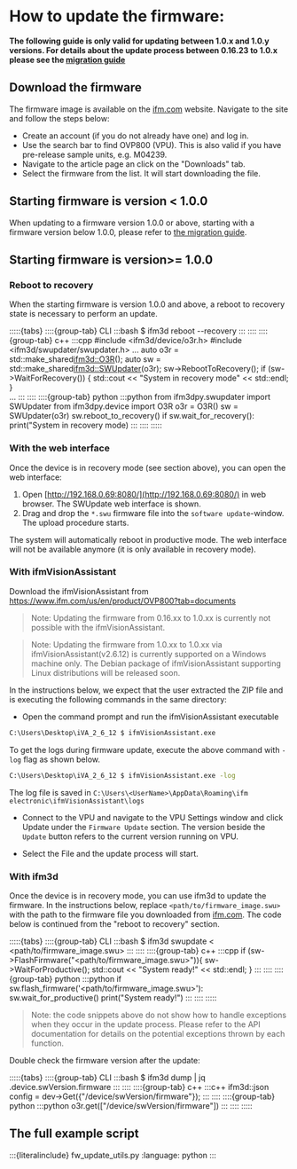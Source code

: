 # How to update the firmware:

**The following guide is only valid for updating between 1.0.x and 1.0.y versions. For details about the update process between 0.16.23 to 1.0.x please see the [migration guide](../Firmware/ReleaseNotes/FW_1.0.x/FW_1.0.x_migration_guide.md)**


## Download the firmware
The firmware image is available on the [ifm.com](https://www.ifm.com/) website. Navigate to the site and follow the steps below:
- Create an account (if you do not already have one) and log in.
- Use the search bar to find OVP800 (VPU). This is also valid if you have pre-release sample units, e.g. M04239.
- Navigate to the article page an click on the "Downloads" tab.
- Select the firmware from the list. It will start downloading the file.

## Starting firmware is version < 1.0.0
When updating to a firmware version 1.0.0 or above, starting with a firmware version below 1.0.0, please refer to [the migration guide](../Firmware/ReleaseNotes/FW_1.0.x/FW_1.0.x_migration_guide.md).
## Starting firmware is version>= 1.0.0
### Reboot to recovery
When the starting firmware is version 1.0.0 and above, a reboot to recovery state is necessary to perform an update. 

:::::{tabs}
::::{group-tab} CLI
:::bash
$ ifm3d reboot --recovery
:::
::::
::::{group-tab} c++
:::cpp
#include <ifm3d/device/o3r.h>
#include <ifm3d/swupdater/swupdater.h>
...
auto o3r = std::make_shared<ifm3d::O3R>();
auto sw = std::make_shared<ifm3d::SWUpdater>(o3r);
sw->RebootToRecovery();
if (sw->WaitForRecovery()) {
    std::cout << "System in recovery mode" << std::endl;
}  
...
:::
::::
::::{group-tab} python
:::python
from ifm3dpy.swupdater import SWUpdater
from ifm3dpy.device import O3R
o3r = O3R()
sw = SWUpdater(o3r)
sw.reboot_to_recovery()
if sw.wait_for_recovery():
    print("System in recovery mode)
:::
::::
:::::

### With the web interface

Once the device is in recovery mode (see section above), you can open the web interface:

1. Open [http://192.168.0.69:8080/](http://192.168.0.69:8080/) in web browser. The SWUpdate web interface is shown.
2. Drag and drop the `*.swu` firmware file into the `software update`-window. The upload procedure starts.

The system will automatically reboot in productive mode. The web interface will not be available anymore (it is only available in recovery mode).

### With ifmVisionAssistant

Download the ifmVisionAssistant from https://www.ifm.com/us/en/product/OVP800?tab=documents

>Note: Updating the firmware from 0.16.xx to 1.0.xx is currently not possible with the ifmVisionAssistant.

>Note: Updating the firmware from 1.0.xx to 1.0.xx via ifmVisionAssistant(v2.6.12) is currently supported on a Windows machine only. The Debian package of ifmVisionAssistant supporting Linux distributions will be released soon.

In the instructions below, we expect that the user extracted the ZIP file and is executing the following commands in the same directory:

- Open the command prompt and run the ifmVisionAssistant executable
```sh
C:\Users\Desktop\iVA_2_6_12 $ ifmVisionAssistant.exe
```
To get the logs during firmware update, execute the above command with `-log` flag as shown below.
```sh
C:\Users\Desktop\iVA_2_6_12 $ ifmVisionAssistant.exe -log
```
The log file is saved in `C:\Users\<UserName>\AppData\Roaming\ifm electronic\ifmVisionAssistant\logs`

- Connect to the VPU and navigate to the VPU Settings window and click Update under the `Firmware Update` section. The version beside the `Update` button refers to the current version running on VPU.

- Select the File and the update process will start.

### With ifm3d

Once the device is in recovery mode, you can use ifm3d to update the firmware.
In the instructions below, replace `<path/to/firmware_image.swu>` with the path to the firmware file you downloaded from [ifm.com](https://www.ifm.com/).
The code below is continued from the "reboot to recovery" section.

:::::{tabs}
::::{group-tab} CLI
:::bash
$ ifm3d swupdate < <path/to/firmware_image.swu>
:::
::::
::::{group-tab} c++
:::cpp
if (sw->FlashFirmware("<path/to/firmware_image.swu>")){
    sw->WaitForProductive();
    std::cout << "System ready!" << std::endl;
}
:::
::::
::::{group-tab} python
:::python
if sw.flash_firmware('<path/to/firmware_image.swu>'):
    sw.wait_for_productive()
    print("System ready!")
:::
::::
:::::
> Note: the code snippets above do not show how to handle exceptions when they occur in the update process.
> Please refer to the API documentation for details on the potential exceptions thrown by each function.

Double check the firmware version after the update:

:::::{tabs}
::::{group-tab} CLI
:::bash
$ ifm3d dump | jq .device.swVersion.firmware
:::
::::
::::{group-tab} c++
:::c++
ifm3d::json config = dev->Get({"/device/swVersion/firmware"});
:::
::::
::::{group-tab} python
:::python
o3r.get(["/device/swVersion/firmware"])
:::
::::
:::::

## The full example script

:::{literalinclude} fw_update_utils.py
:language: python
:::